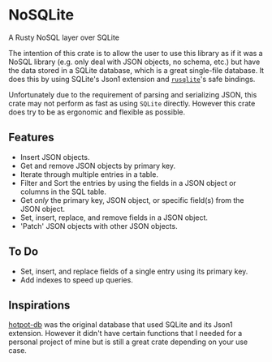 # NoSQLite
A Rusty NoSQL layer over SQLite 

The intention of this crate is to allow the user to use this library
as if it was a NoSQL library (e.g. only deal with JSON objects, no schema, etc.)
but have the data stored in a SQLite database,
which is a great single-file database.
It does this by using SQLite's Json1 extension
and [`rusqlite`](https://github.com/jgallagher/rusqlite)'s safe bindings.

Unfortunately due to the requirement of parsing and serializing JSON,
this crate may not perform as fast as using `SQLite` directly.
However this crate does try to be as ergonomic and flexible as possible.

## Features
- Insert JSON objects.
- Get and remove JSON objects by primary key.
- Iterate through multiple entries in a table.
- Filter and Sort the entries by using the fields in a JSON object
or columns in the SQL table.
- Get *only* the primary key, JSON object,
or specific field(s) from the JSON object.
- Set, insert, replace, and remove fields in a JSON object.
- 'Patch' JSON objects with other JSON objects.

## To Do
- Set, insert, and replace fields of a single entry using its primary key.
- Add indexes to speed up queries.

## Inspirations
[hotpot-db](https://github.com/drbh/hotpot-db)
was the original database that used SQLite and its Json1 extension.
However it didn't have certain functions that I needed
for a personal project of mine but is still a great crate
depending on your use case.
